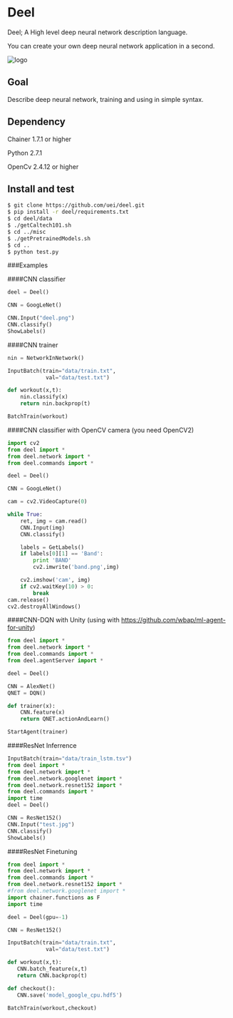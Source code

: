 # Deel
Deel; A High level deep neural network description language.

You can create your own deep neural network application in a second.

![logo](deel.png)


## Goal
Describe deep neural network, training and using in simple syntax.

## Dependency

Chainer 1.7.1 or higher

Python 2.7.1

OpenCv 2.4.12 or higher

## Install and test

```sh
$ git clone https://github.com/uei/deel.git
$ pip install -r deel/requirements.txt
$ cd deel/data
$ ./getCaltech101.sh
$ cd ../misc
$ ./getPretrainedModels.sh
$ cd ..
$ python test.py
```

###Examples

####CNN classifier 
```python
deel = Deel()

CNN = GoogLeNet()

CNN.Input("deel.png")
CNN.classify()
ShowLabels()

```

####CNN trainer 
```python
nin = NetworkInNetwork()

InputBatch(train="data/train.txt",
			val="data/test.txt")

def workout(x,t):
	nin.classify(x)	
	return nin.backprop(t)

BatchTrain(workout)
```

####CNN classifier with OpenCV camera (you need OpenCV2) 
```python
import cv2 
from deel import *
from deel.network import *
from deel.commands import *

deel = Deel()

CNN = GoogLeNet()

cam = cv2.VideoCapture(0)  

while True:
	ret, img = cam.read()  
	CNN.Input(img)
	CNN.classify()

	labels = GetLabels()
	if labels[0][1] == 'Band':
		print 'BAND'
		cv2.imwrite('band.png',img)

	cv2.imshow('cam', img)
	if cv2.waitKey(10) > 0:
		break
cam.release()
cv2.destroyAllWindows()

```



####CNN-DQN with Unity (using with https://github.com/wbap/ml-agent-for-unity)
```python
from deel import *
from deel.network import *
from deel.commands import *
from deel.agentServer import *

deel = Deel()

CNN = AlexNet()
QNET = DQN()

def trainer(x):
	CNN.feature(x)
	return QNET.actionAndLearn()

StartAgent(trainer)
```


####ResNet Inferrence
```python
InputBatch(train="data/train_lstm.tsv")
from deel import *
from deel.network import *
from deel.network.googlenet import *
from deel.network.resnet152 import *
from deel.commands import *
import time
deel = Deel()

CNN = ResNet152()
CNN.Input("test.jpg")
CNN.classify()
ShowLabels()

```

####ResNet Finetuning
```python
from deel import *
from deel.network import *
from deel.commands import *
from deel.network.resnet152 import *
#from deel.network.googlenet import *
import chainer.functions as F
import time

deel = Deel(gpu=-1)

CNN = ResNet152()

InputBatch(train="data/train.txt",
            val="data/test.txt")

def workout(x,t):
   CNN.batch_feature(x,t) 
   return CNN.backprop(t)

def checkout():
   CNN.save('model_google_cpu.hdf5')

BatchTrain(workout,checkout)
```
